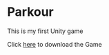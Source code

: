 # Parkour
This is my first Unity game

Click [here](https://github.com/LucaYan0506/Parkour/releases/download/v2.0.0/installer.exe) to download the Game
